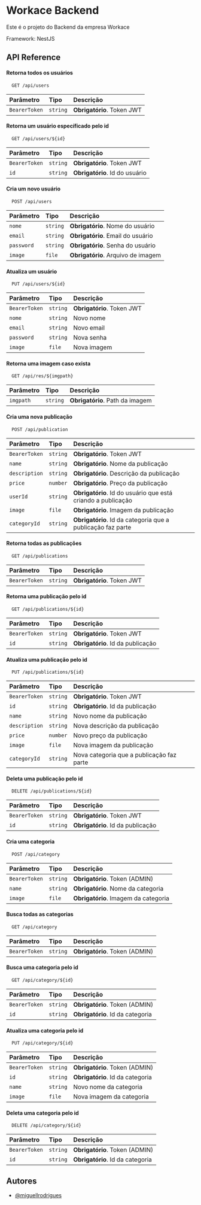 
# Workace Backend

Este é o projeto do Backend da empresa Workace

Framework: NestJS



## API Reference

#### Retorna todos os usuários

```http
  GET /api/users
```

| Parâmetro | Tipo     | Descrição                |
| :-------- | :------- | :------------------------- |
| `BearerToken` | `string` | **Obrigatório**. Token JWT |

#### Retorna um usuário específicado pelo id

```http
  GET /api/users/${id}
```

| Parâmetro | Tipo     | Descrição                |
| :-------- | :------- | :-------------------------------- |
| `BearerToken` | `string` | **Obrigatório**. Token JWT |
| `id`      | `string` | **Obrigatório**. Id do usuário |

#### Cria um novo usuário

```http
  POST /api/users
```

| Parâmetro | Tipo     | Descrição                |
| :-------- | :------- | :-------------------------------- |
| `nome`      | `string` | **Obrigatório**. Nome do usuário |
| `email`      | `string` | **Obrigatório**. Email do usuário |
| `password`      | `string` | **Obrigatório**. Senha do usuário |
| `image`      | `file` | **Obrigatório**. Arquivo de imagem |


#### Atualiza um usuário

```http
  PUT /api/users/${id}
```

| Parâmetro | Tipo     | Descrição                |
| :-------- | :------- | :-------------------------------- |
| `BearerToken` | `string` | **Obrigatório**. Token JWT |
| `nome`      | `string` | Novo nome |
| `email`      | `string` |  Novo email |
| `password`      | `string` | Nova senha |
| `image`      | `file` |  Nova imagem |

#### Retorna uma imagem caso exista

```http
  GET /api/res/${imgpath}
```

| Parâmetro | Tipo     | Descrição                |
| :-------- | :------- | :------------------------- |
| `imgpath` | `string` | **Obrigatório**. Path da imagem |

#### Cria uma nova publicação

```http
  POST /api/publication
```

| Parâmetro | Tipo     | Descrição                |
| :-------- | :------- | :------------------------- |
| `BearerToken` | `string` | **Obrigatório**. Token JWT |
| `name` | `string` | **Obrigatório**. Nome da publicação |
| `description` | `string` | **Obrigatório**. Descrição da publicação |
| `price` | `number` | **Obrigatório**. Preço da publicação |
| `userId` | `string` | **Obrigatório**. Id do usuário que está criando a publicação |
| `image` | `file` | **Obrigatório**. Imagem da publicação |
| `categoryId` | `string` | **Obrigatório**. Id da categoria que a publicação faz parte |

#### Retorna todas as publicações

```http
  GET /api/publications
```

| Parâmetro | Tipo     | Descrição                |
| :-------- | :------- | :------------------------- |
| `BearerToken` | `string` | **Obrigatório**. Token JWT |

#### Retorna uma publicação pelo id

```http
  GET /api/publications/${id}
```

| Parâmetro | Tipo     | Descrição                |
| :-------- | :------- | :------------------------- |
| `BearerToken` | `string` | **Obrigatório**. Token JWT |
| `id` | `string` | **Obrigatório**. Id da publicação |


#### Atualiza uma publicação pelo id

```http
  PUT /api/publications/${id}
```

| Parâmetro | Tipo     | Descrição                |
| :-------- | :------- | :------------------------- |
| `BearerToken` | `string` | **Obrigatório**. Token JWT |
| `id` | `string` | **Obrigatório**. Id da publicação |
| `name` | `string` | Novo nome da publicação |
| `description` | `string` | Nova descrição da publicação |
| `price` | `number` | Novo preço da publicação |
| `image` | `file` | Nova imagem da publicação |
| `categoryId` | `string` |Nova categoria que a publicação faz parte |


#### Deleta uma publicação pelo id

```http
  DELETE /api/publications/${id}
```

| Parâmetro | Tipo     | Descrição                |
| :-------- | :------- | :------------------------- |
| `BearerToken` | `string` | **Obrigatório**. Token JWT |
| `id` | `string` | **Obrigatório**. Id da publicação |

#### Cria uma categoria

```http
  POST /api/category
```

| Parâmetro | Tipo     | Descrição                |
| :-------- | :------- | :------------------------- |
| `BearerToken` | `string` | **Obrigatório**. Token (ADMIN) |
| `name` | `string` | **Obrigatório**. Nome da categoria |
| `image` | `file` | **Obrigatório**. Imagem da categoria |

#### Busca todas as categorias

```http
  GET /api/category
```

| Parâmetro | Tipo     | Descrição                |
| :-------- | :------- | :------------------------- |
| `BearerToken` | `string` | **Obrigatório**. Token (ADMIN) |

#### Busca uma categoria pelo id

```http
  GET /api/category/${id}
```

| Parâmetro | Tipo     | Descrição                |
| :-------- | :------- | :------------------------- |
| `BearerToken` | `string` | **Obrigatório**. Token (ADMIN) |
| `id` | `string` | **Obrigatório**. Id da categoria |


#### Atualiza uma categoria pelo id

```http
  PUT /api/category/${id}
```

| Parâmetro | Tipo     | Descrição                |
| :-------- | :------- | :------------------------- |
| `BearerToken` | `string` | **Obrigatório**. Token (ADMIN) |
| `id` | `string` | **Obrigatório**. Id da categoria |
| `name` | `string` | Novo nome da categoria |
| `image` | `file` | Nova imagem da categoria |

#### Deleta uma categoria pelo id

```http
  DELETE /api/category/${id}
```

| Parâmetro | Tipo     | Descrição                |
| :-------- | :------- | :------------------------- |
| `BearerToken` | `string` | **Obrigatório**. Token (ADMIN) |
| `id` | `string` | **Obrigatório**. Id da categoria |


## Autores

- [@miguellrodrigues](https://github.com/miguellrodrigues)

